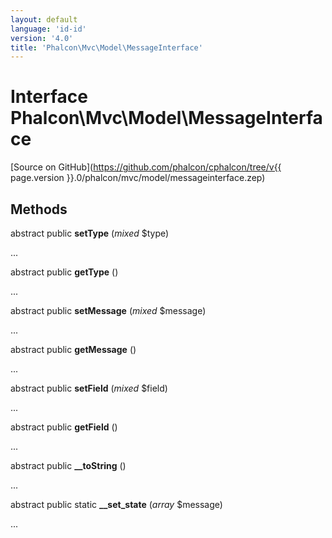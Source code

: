 ```yaml
---
layout: default
language: 'id-id'
version: '4.0'
title: 'Phalcon\Mvc\Model\MessageInterface'
---
```


# Interface **Phalcon\Mvc\Model\MessageInterface**

[Source on GitHub](https://github.com/phalcon/cphalcon/tree/v{{ page.version }}.0/phalcon/mvc/model/messageinterface.zep)

## Methods

abstract public **setType** (*mixed* $type)

...

abstract public **getType** ()

...

abstract public **setMessage** (*mixed* $message)

...

abstract public **getMessage** ()

...

abstract public **setField** (*mixed* $field)

...

abstract public **getField** ()

...

abstract public **__toString** ()

...

abstract public static **__set_state** (*array* $message)

...